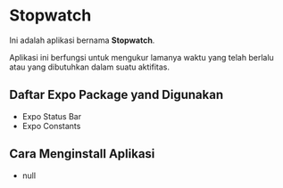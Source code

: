 # Stopwatch
Ini adalah aplikasi bernama **Stopwatch**.

Aplikasi ini berfungsi untuk mengukur lamanya waktu yang telah berlalu atau yang dibutuhkan dalam suatu aktifitas.

## Daftar Expo Package yand Digunakan
- Expo Status Bar
- Expo Constants

## Cara Menginstall Aplikasi
- null
